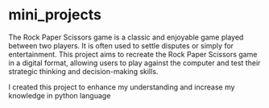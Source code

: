 # mini_projects
The Rock Paper Scissors game is a classic and enjoyable game played between two players. It is often used to settle disputes or simply for entertainment. This project aims to recreate the Rock Paper Scissors game in a digital format, allowing users to play against the computer and test their strategic thinking and decision-making skills.

I created this project to enhance my understanding and increase my knowledge in python language

